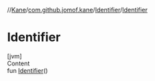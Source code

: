 //[Kane](../../index.md)/[com.github.jomof.kane](../index.md)/[Identifier](index.md)/[Identifier](-identifier.md)



# Identifier  
[jvm]  
Content  
fun [Identifier](-identifier.md)()  



